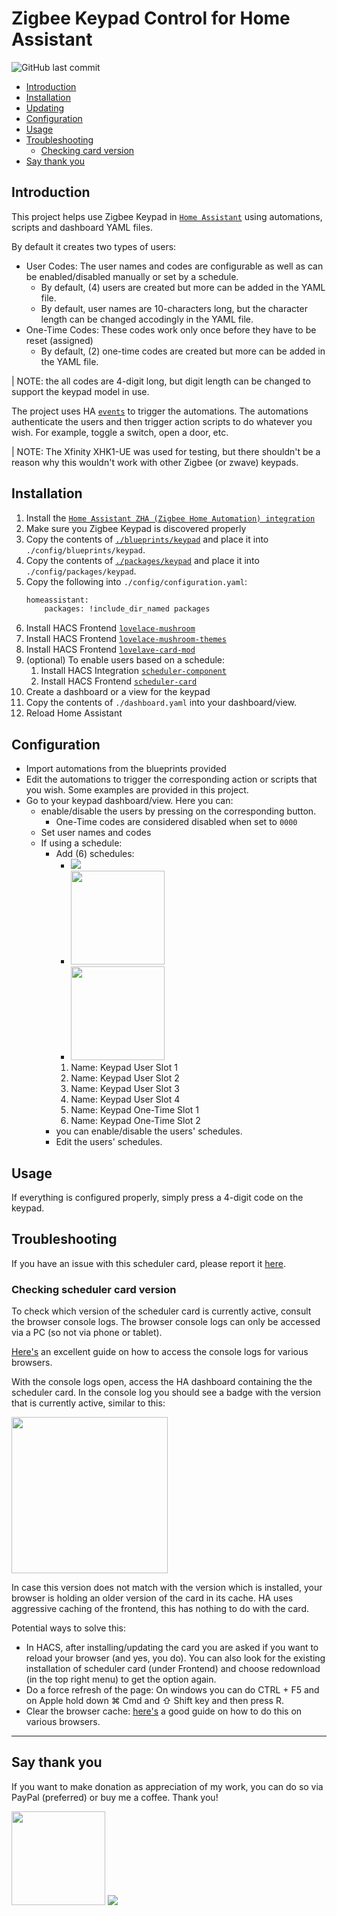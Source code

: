 # Zigbee Keypad Control for Home Assistant <!-- omit in TOC -->
![GitHub last commit](https://img.shields.io/github/last-commit/LenirSantiago/HA-Zigbee-Keypad-Xfinity-xhk1-ue)

- [Introduction](#introduction)
- [Installation](#installation)
- [Updating](#updating)
- [Configuration](#configuration)
- [Usage](#usage)
- [Troubleshooting](#troubleshooting)
  - [Checking card version](#checking-card-version)
- [Say thank you](#say-thank-you)

## Introduction
This project helps use Zigbee Keypad in [`Home Assistant`](https://www.home-assistant.io/) using automations, scripts and dashboard YAML files.

By default it creates two types of users: 
- User Codes: The user names and codes are configurable as well as can be enabled/disabled manually or set by a schedule. 
    - By default, (4) users are created but more can be added in the YAML file.
    - By default, user names are 10-characters long, but the character length can be changed accodingly in the YAML file.
- One-Time Codes: These codes work only once before they have to be reset (assigned)
    - By default, (2) one-time codes are created but more can be added in the YAML file.

| NOTE: the all codes are 4-digit long, but digit length can be changed to support the keypad model in use.

The project uses HA [`events`](https://www.home-assistant.io/docs/configuration/events/) to trigger the automations. The automations authenticate the users and then trigger action scripts to do whatever you wish. For example, toggle a switch, open a door, etc.

| NOTE: The Xfinity XHK1-UE was used for testing, but there shouldn't be a reason why this wouldn't work with other Zigbee (or zwave) keypads.

## Installation
1. Install the [`Home Assistant ZHA (Zigbee Home Automation) integration`](https://www.home-assistant.io/integrations/zha/)
2. Make sure you Zigbee Keypad is discovered properly
2. Copy the contents of [`./blueprints/keypad`](https://github.com/LenirSantiago/HA-Zigbee-Keypad-Xfinity-xhk1-ue/tree/main) and place it into `./config/blueprints/keypad`.  
3. Copy the contents of  [`./packages/keypad`](https://github.com/LenirSantiago/HA-Zigbee-Keypad-Xfinity-xhk1-ue/tree/main) and place it into `./config/packages/keypad`.  
4. Copy the following into `./config/configuration.yaml`:
    ```bash
    homeassistant:  
        packages: !include_dir_named packages
    ```
5. Install HACS Frontend [`lovelace-mushroom`](https://github.com/piitaya/lovelace-mushroom)
6. Install HACS Frontend [`lovelace-mushroom-themes`](https://github.com/piitaya/lovelace-mushroom-themes)
7. Install HACS Frontend [`lovelave-card-mod`](https://github.com/thomasloven/lovelace-card-mod)
8. (optional) To enable users based on a schedule:  
    1. Install HACS Integration [`scheduler-component`](https://github.com/nielsfaber/scheduler-component)  
    2. Install HACS Frontend [`scheduler-card`](https://github.com/nielsfaber/scheduler-card)
9. Create a dashboard or a view for the keypad
10. Copy the contents of `./dashboard.yaml` into your dashboard/view.
10. Reload Home Assistant

## Configuration
- Import automations from the blueprints provided
- Edit the automations to trigger the corresponding action or scripts that you wish. Some examples are provided in this project.
- Go to your keypad dashboard/view. Here you can:
    - enable/disable the users by pressing on the corresponding button. 
        - One-Time codes are considered disabled when set to `0000`
    - Set user names and codes
    - If using a schedule:
      - Add (6) schedules:
          - <img src="https://github.com/LenirSantiago/HA-Zigbee-Keypad-Xfinity-xhk1-ue/blob/main/images/configure_entity.png"/>
          - <img src="https://github.com/LenirSantiago/HA-Zigbee-Keypad-Xfinity-xhk1-ue/blob/main/images/configure_time.png" width="150" />
          - <img src="https://github.com/LenirSantiago/HA-Zigbee-Keypad-Xfinity-xhk1-ue/blob/main/images/configure_options.png" width="150" />          
          1. Name: Keypad User Slot 1
          2. Name: Keypad User Slot 2
          3. Name: Keypad User Slot 3
          4. Name: Keypad User Slot 4
          5. Name: Keypad One-Time Slot 1
          6. Name: Keypad One-Time Slot 2
      - you can enable/disable the users' schedules.
      - Edit the users' schedules.

## Usage

If everything is configured properly, simply press a 4-digit code on the keypad.

## Troubleshooting

If you have an issue with this scheduler card, please report it [here](https://github.com/nielsfaber/scheduler-card/issues).

### Checking scheduler card version

To check which version of the scheduler card is currently active, consult the browser console logs.
The browser console logs can only be accessed via a PC (so not via phone or tablet).

[Here's](https://balsamiq.com/support/faqs/browserconsole/#:~:text=To%20open%20the%20developer%20console,(on%20Windows%2FLinux).
) an excellent guide on how to access the console logs for various browsers.

With the console logs open, access the HA dashboard containing the the scheduler card.
In the console log you should see a badge with the version that is currently active, similar to this:

<img src="https://github.com/nielsfaber/scheduler-card/blob/main/screenshots/version_badge.png?raw=true" width="250px">

In case this version does not match with the version which is installed, your browser is holding an older version of the card in its cache.
HA uses aggressive caching of the frontend, this has nothing to do with the card.

Potential ways to solve this:
* In HACS, after installing/updating the card you are asked if you want to reload your browser (and yes, you do). You can also look for the existing installation of scheduler card (under Frontend) and choose redownload (in the top right menu) to get the option again.
* Do a force refresh of the page: On windows you can do CTRL + F5 and on Apple hold down ⌘ Cmd and ⇧ Shift key and then press R.
* Clear the browser cache: [here's](https://www.refreshyourcache.com/en/home/) a good guide on how to do this on various browsers.


---


## Say thank you
If you want to make donation as appreciation of my work, you can do so via PayPal (preferred) or buy me a coffee. Thank you!

<a href="https://www.paypal.com/donate/?hosted_button_id=DR8A2V27EZYVN" target="_blank"><img src="https://www.paypalobjects.com/en_US/i/btn/btn_donateCC_LG.gif" width="150" /></a>
<a href="https://www.buymeacoffee.com/lenirsantiago" target="_blank"><img src="https://www.buymeacoffee.com/assets/img/custom_images/orange_img.png"></a>
